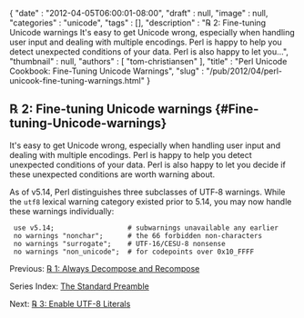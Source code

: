 {
   "date" : "2012-04-05T06:00:01-08:00",
   "draft" : null,
   "image" : null,
   "categories" : "unicode",
   "tags" : [],
   "description" : "℞ 2: Fine-tuning Unicode warnings It's easy to get Unicode wrong, especially when handling user input and dealing with multiple encodings. Perl is happy to help you detect unexpected conditions of your data. Perl is also happy to let you...",
   "thumbnail" : null,
   "authors" : [
      "tom-christiansen"
   ],
   "title" : "Perl Unicode Cookbook: Fine-Tuning Unicode Warnings",
   "slug" : "/pub/2012/04/perl-unicook-fine-tuning-warnings.html"
}





℞ 2: Fine-tuning Unicode warnings {#Fine-tuning-Unicode-warnings}
---------------------------------

It's easy to get Unicode wrong, especially when handling user input and
dealing with multiple encodings. Perl is happy to help you detect
unexpected conditions of your data. Perl is also happy to let you decide
if these unexpected conditions are worth warning about.

As of v5.14, Perl distinguishes three subclasses of UTF‑8 warnings.
While the `utf8` lexical warning category existed prior to 5.14, you may
now handle these warnings individually:

     use v5.14;                  # subwarnings unavailable any earlier
     no warnings "nonchar";      # the 66 forbidden non-characters
     no warnings "surrogate";    # UTF-16/CESU-8 nonsense
     no warnings "non_unicode";  # for codepoints over 0x10_FFFF

Previous: [℞ 1: Always Decompose and
Recompose](/media/_pub_2012_04_perl-unicook-fine-tuning-warnings/perl-unicode-cookbook-always-decompose-and-recompose.html)

Series Index: [The Standard
Preamble](/media/_pub_2012_04_perl-unicook-fine-tuning-warnings/perlunicook-standard-preamble.html)

Next: [℞ 3: Enable UTF-8
Literals](/media/_pub_2012_04_perl-unicook-fine-tuning-warnings/perlunicook-enable-utf-8-literals.html)


